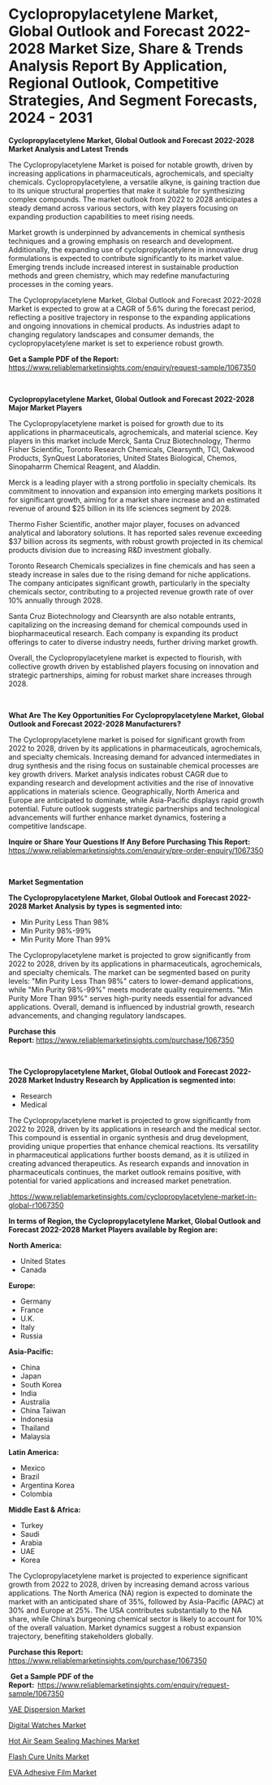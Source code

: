 <p><h1>Cyclopropylacetylene Market, Global Outlook and Forecast 2022-2028 Market Size, Share & Trends Analysis Report By Application, Regional Outlook, Competitive Strategies, And Segment Forecasts, 2024 - 2031</h1></p><p><strong>Cyclopropylacetylene Market, Global Outlook and Forecast 2022-2028 Market Analysis and Latest Trends</strong></p>
<p><p>The Cyclopropylacetylene Market is poised for notable growth, driven by increasing applications in pharmaceuticals, agrochemicals, and specialty chemicals. Cyclopropylacetylene, a versatile alkyne, is gaining traction due to its unique structural properties that make it suitable for synthesizing complex compounds. The market outlook from 2022 to 2028 anticipates a steady demand across various sectors, with key players focusing on expanding production capabilities to meet rising needs.</p><p>Market growth is underpinned by advancements in chemical synthesis techniques and a growing emphasis on research and development. Additionally, the expanding use of cyclopropylacetylene in innovative drug formulations is expected to contribute significantly to its market value. Emerging trends include increased interest in sustainable production methods and green chemistry, which may redefine manufacturing processes in the coming years.</p><p>The Cyclopropylacetylene Market, Global Outlook and Forecast 2022-2028 Market is expected to grow at a CAGR of 5.6% during the forecast period, reflecting a positive trajectory in response to the expanding applications and ongoing innovations in chemical products. As industries adapt to changing regulatory landscapes and consumer demands, the cyclopropylacetylene market is set to experience robust growth.</p></p>
<p><strong>Get a Sample PDF of the Report:&nbsp;</strong> <a href="https://www.reliablemarketinsights.com/enquiry/request-sample/1067350">https://www.reliablemarketinsights.com/enquiry/request-sample/1067350</a></p>
<p>&nbsp;</p>
<p><strong>Cyclopropylacetylene Market, Global Outlook and Forecast 2022-2028 Major Market Players</strong></p>
<p><p>The Cyclopropylacetylene market is poised for growth due to its applications in pharmaceuticals, agrochemicals, and material science. Key players in this market include Merck, Santa Cruz Biotechnology, Thermo Fisher Scientific, Toronto Research Chemicals, Clearsynth, TCI, Oakwood Products, SynQuest Laboratories, United States Biological, Chemos, Sinopaharrm Chemical Reagent, and Aladdin. </p><p>Merck is a leading player with a strong portfolio in specialty chemicals. Its commitment to innovation and expansion into emerging markets positions it for significant growth, aiming for a market share increase and an estimated revenue of around $25 billion in its life sciences segment by 2028. </p><p>Thermo Fisher Scientific, another major player, focuses on advanced analytical and laboratory solutions. It has reported sales revenue exceeding $37 billion across its segments, with robust growth projected in its chemical products division due to increasing R&D investment globally.</p><p>Toronto Research Chemicals specializes in fine chemicals and has seen a steady increase in sales due to the rising demand for niche applications. The company anticipates significant growth, particularly in the specialty chemicals sector, contributing to a projected revenue growth rate of over 10% annually through 2028.</p><p>Santa Cruz Biotechnology and Clearsynth are also notable entrants, capitalizing on the increasing demand for chemical compounds used in biopharmaceutical research. Each company is expanding its product offerings to cater to diverse industry needs, further driving market growth.</p><p>Overall, the Cyclopropylacetylene market is expected to flourish, with collective growth driven by established players focusing on innovation and strategic partnerships, aiming for robust market share increases through 2028.</p></p>
<p>&nbsp;</p>
<p><strong>What Are The Key Opportunities For Cyclopropylacetylene Market, Global Outlook and Forecast 2022-2028 Manufacturers?</strong></p>
<p><p>The Cyclopropylacetylene market is poised for significant growth from 2022 to 2028, driven by its applications in pharmaceuticals, agrochemicals, and specialty chemicals. Increasing demand for advanced intermediates in drug synthesis and the rising focus on sustainable chemical processes are key growth drivers. Market analysis indicates robust CAGR due to expanding research and development activities and the rise of innovative applications in materials science. Geographically, North America and Europe are anticipated to dominate, while Asia-Pacific displays rapid growth potential. Future outlook suggests strategic partnerships and technological advancements will further enhance market dynamics, fostering a competitive landscape.</p></p>
<p><strong>Inquire or Share Your Questions If Any Before Purchasing This Report:</strong> <a href="https://www.reliablemarketinsights.com/enquiry/pre-order-enquiry/1067350">https://www.reliablemarketinsights.com/enquiry/pre-order-enquiry/1067350</a></p>
<p>&nbsp;</p>
<p><strong>Market Segmentation</strong></p>
<p><strong>The Cyclopropylacetylene Market, Global Outlook and Forecast 2022-2028 Market Analysis by types is segmented into:</strong></p>
<p><ul><li>Min Purity Less Than 98%</li><li>Min Purity 98%-99%</li><li>Min Purity More Than 99%</li></ul></p>
<p><p>The Cyclopropylacetylene market is projected to grow significantly from 2022 to 2028, driven by its applications in pharmaceuticals, agrochemicals, and specialty chemicals. The market can be segmented based on purity levels: "Min Purity Less Than 98%" caters to lower-demand applications, while "Min Purity 98%-99%" meets moderate quality requirements. "Min Purity More Than 99%" serves high-purity needs essential for advanced applications. Overall, demand is influenced by industrial growth, research advancements, and changing regulatory landscapes.</p></p>
<p><strong>Purchase this Report:&nbsp;</strong><a href="https://www.reliablemarketinsights.com/purchase/1067350">https://www.reliablemarketinsights.com/purchase/1067350</a></p>
<p>&nbsp;</p>
<p><strong>The Cyclopropylacetylene Market, Global Outlook and Forecast 2022-2028 Market Industry Research by Application is segmented into:</strong></p>
<p><ul><li>Research</li><li>Medical</li></ul></p>
<p><p>The Cyclopropylacetylene market is projected to grow significantly from 2022 to 2028, driven by its applications in research and the medical sector. This compound is essential in organic synthesis and drug development, providing unique properties that enhance chemical reactions. Its versatility in pharmaceutical applications further boosts demand, as it is utilized in creating advanced therapeutics. As research expands and innovation in pharmaceuticals continues, the market outlook remains positive, with potential for varied applications and increased market penetration.</p></p>
<p><a href="https://www.reliablemarketinsights.com/cyclopropylacetylene-market-in-global-r1067350">&nbsp;https://www.reliablemarketinsights.com/cyclopropylacetylene-market-in-global-r1067350</a></p>
<p><strong>In terms of Region, the Cyclopropylacetylene Market, Global Outlook and Forecast 2022-2028 Market Players available by Region are:</strong></p>
<p>
    <p> <strong> North America: </strong>
        <ul>
            <li>United States</li>
            <li>Canada</li>
        </ul>
        </p> 
    <p> <strong> Europe: </strong>
        <ul>
            <li>Germany</li>
            <li>France</li>
            <li>U.K.</li>
            <li>Italy</li>
            <li>Russia</li>
        </ul>
        </p> 
    <p> <strong> Asia-Pacific: </strong>
        <ul>
            <li>China</li>
            <li>Japan</li>
            <li>South Korea</li>
            <li>India</li>
            <li>Australia</li>
            <li>China Taiwan</li>
            <li>Indonesia</li>
            <li>Thailand</li>
            <li>Malaysia</li>
        </ul>
        </p> 
    <p> <strong> Latin America: </strong>
        <ul>
            <li>Mexico</li>
            <li>Brazil</li>
            <li>Argentina Korea</li>
            <li>Colombia</li>
        </ul>
        </p> 
    <p> <strong> Middle East & Africa: </strong>
        <ul>
            <li>Turkey</li>
            <li>Saudi</li>
            <li>Arabia</li>
            <li>UAE</li>
            <li>Korea</li>
        </ul>
    </p>
    </p>
<p><p>The Cyclopropylacetylene market is projected to experience significant growth from 2022 to 2028, driven by increasing demand across various applications. The North America (NA) region is expected to dominate the market with an anticipated share of 35%, followed by Asia-Pacific (APAC) at 30% and Europe at 25%. The USA contributes substantially to the NA share, while China’s burgeoning chemical sector is likely to account for 10% of the overall valuation. Market dynamics suggest a robust expansion trajectory, benefiting stakeholders globally.</p></p>
<p><strong>Purchase this Report: </strong><a href="https://www.reliablemarketinsights.com/purchase/1067350">https://www.reliablemarketinsights.com/purchase/1067350</a></p>
<p>&nbsp;<strong>Get a Sample PDF of the Report:&nbsp;&nbsp;</strong><a href="https://www.reliablemarketinsights.com/enquiry/request-sample/1067350">https://www.reliablemarketinsights.com/enquiry/request-sample/1067350</a></p>
<p><strong></strong></p>
<p><p><a href="https://issuu.com/reportprime-2/docs/vae-dispersion-market-size-2030.ppt_44b8a1262ec141">VAE Dispersion Market</a></p><p><a href="https://www.linkedin.com/pulse/deep-dive-digital-watches-market-itstrends-segmentation-l6wme?trackingId=xy2e%2FQDdQ9ufrAjyzy665A%3D%3D">Digital Watches Market</a></p><p><a href="https://medium.com/@judywalsh475/the-hot-air-seam-sealing-machines-market-is-experiencing-higher-than-anticipated-demand-compared-b88089795bd7">Hot Air Seam Sealing Machines Market</a></p><p><a href="https://medium.com/@judywalsh475/the-comprehensive-flash-cure-units-market-research-report-is-essential-for-understanding-current-3ea1bc65ae04">Flash Cure Units Market</a></p><p><a href="https://issuu.com/reportprime-2/docs/eva-adhesive-film-market-size-2030._e99e24ce4c1f6d">EVA Adhesive Film Market</a></p></p>